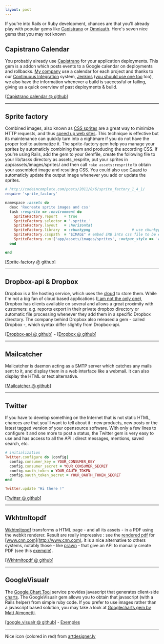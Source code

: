 ```yaml
---
layout: post
---
```


If you're into Rails or Ruby development, chances are that you'll already play with popular gems like [Capistrano](https://github.com/capistrano/capistrano) or [Omniauth](https://github.com/intridea/omniauth). Here's seven nice gems that you may not known

## Capistrano Calendar
You probably already use [Capistrano](https://github.com/capistrano/capistrano) for your application deployments. This gem is a addon which posts events to a Google calendar on deployments and rollbacks. [My company](http://creativ-it.net) use a calendar for each project and thanks to our [Continuous Integration](http://en.wikipedia.org/wiki/Continuous_integration) system, [Jenkins](http://jenkins-ci.org/) ([you should use one too](http://martinfowler.com/articles/continuousIntegration.html) too), we also have the information whenever a build is successful or failing, giving us a quick overview of past deployments & build.

[[Capistrano calendar @ github](https://github.com/railsware/capistrano-calendar)]

-----

## Sprite factory
Combined images, also known as [CSS sprites](http://www.alistapart.com/articles/sprites) are a great way to minimize HTTP requests, and thus [speed up web sites](http://developer.yahoo.com/performance/rules.html#opt_images). This technique is effective but its maintenance can quickly turn into a nightmare if you do not have the proper tool to automatize it. The sprite-factory gem help you manage your sprites by automaticly combining them and producing the according CSS. If you're using Rails, add the gem to your Gemfile, create the following file to your lib/tasks directory as assets_resprite, put your sprites in app/assets/images/sprites/ and then call `rake assets:resprite` to obtain your assembled image and resulting CSS. You could also use [Guard](https://github.com/guard/guard) to automaticly update the output image whenever you add or update the sprites.

```ruby
# http://codeincomplete.com/posts/2011/8/6/sprite_factory_1_4_1/
require 'sprite_factory'

namespace :assets do
  desc 'Recreate sprite images and css'
  task :resprite => :environment do
    SpriteFactory.report   = true
    SpriteFactory.selector = '.sprite_'
    SpriteFactory.layout   = :horizontal
    SpriteFactory.library  = :chunkypng                   # use chunkypng as underlying image library
    SpriteFactory.csspath  = "$IMAGE" # embed ERB into css file to be evaluated by asset pipeline
    SpriteFactory.run!('app/assets/images/sprites', :output_style => 'app/assets/stylesheets/sprites.css.erb')
  end

end
```

[[Sprite-factory @ github](https://github.com/jakesgordon/sprite-factory)]

------

## Dropbox-api & Dropbox
Dropbox is a file hosting service, which uses the [cloud](http://en.wikipedia.org/wiki/Cloud_storage) to store them. While I'm not a big fan of cloud based applications ([I am not the only one](http://www.guardian.co.uk/technology/blog/2010/dec/14/chrome-os-richard-stallman-warning)), Dropbox has clients available on several and allows a great proximity with customers: e.g. reports export in their private dropbox directory or automatic file processing whenever they add them in a specific Dropbox directory. The company behind Dropbox also released a gem - called Dropbox -, which syntax differ slightly from Dropbox-api.

[[Dropbox-api @ github](https://github.com/futuresimple/dropbox-api)] - [[Dropbox @ github](https://github.com/RISCfuture/dropbox)]

---------

## Mailcatcher
Mailcatcher is daemon acting as a SMTP server which catches any mails
sent to it, and display them in a web interface like a webmail. It can also
display the HTML or text alternative.

[[Mailcatcher @ github](https://github.com/sj26/mailcatcher)]

------

## Twitter
If you have to develop something on the Internet that is not static HTML, chances are that you'll want to tell about it : new products, new posts or the latest tagged version of your opensource software. With only a few lines to configure it and one more to post a status, the Twitter gem is very easy to use and has access to all the API : direct messages, mentions, saved search, etc.

```ruby
# initialization
Twitter.configure do |config|
  config.consumer_key = YOUR_CONSUMER_KEY
  config.consumer_secret = YOUR_CONSUMER_SECRET
  config.oauth_token = YOUR_OAUTH_TOKEN
  config.oauth_token_secret = YOUR_OAUTH_TOKEN_SECRET
end

Twitter.update "Hi there !"
```

[[Twitter @ github](https://github.com/jnunemaker/twitter)]

------

## Wkhtmltopdf
[Wkhtmltopdf](http://code.google.com/p/wkhtmltopdf/) transforms a HTML page - and all its assets - in a PDF using the webkit renderer. Result are really impressive : see the [rendered pdf](5) for [www.cnn.com](http://www.cnn.com). It is a nice alternative to others systems, notably those - like [prawn](https://github.com/sandal/prawn) - that give an API to manually create PDF (see this [exemple](https://github.com/licensetoil/prawn-invoice-example/blob/master/create_invoice.rb)).

[[Wkhtmltopdf @ github](http://github.com/antialize/wkhtmltopdf)]

-------

## GoogleVisualr
The [Google Chart Tool](http://code.google.com/apis/chart/) service provides javascript that generates client-side [charts](http://code.google.com/apis/chart/interactive/docs/gallery.html). The GoogleVisualr gem allows you to obtain that javascript (with a Rails helper) from simple ruby code. If you prefer to use images rather than a javascript based solution, you may take a look at [Googlecharts gem by Matt Aimonetti](http://googlecharts.rubyforge.org/).

[[google_visualr @ github](https://github.com/winston/google_visualr)] - [Exemples](http://googlevisualr.herokuapp.com/)

---------

Nice icon (colored in red) from [artdesigner.lv](http://artdesigner.lv)
